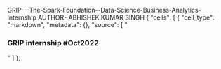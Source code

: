 GRIP---The-Spark-Foundation--Data-Science-Business-Analytics-Internship
AUTHOR- ABHISHEK KUMAR SINGH
{
 "cells": [
  {
   "cell_type": "markdown",
   "metadata": {},
   "source": [
    "<h3> GRIP internship #Oct2022 </h3>"
   ]
  },

